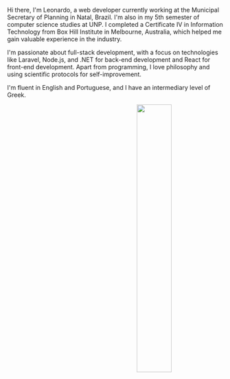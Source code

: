 Hi there, I'm Leonardo, a web developer currently working at the Municipal Secretary of Planning in Natal, Brazil. I'm also in my 5th semester of computer science studies at UNP. I completed a Certificate IV in Information Technology from Box Hill Institute in Melbourne, Australia, which helped me gain valuable experience in the industry.

I'm passionate about full-stack development, with a focus on technologies like Laravel, Node.js, and .NET for back-end development and React for front-end development. Apart from programming, I love philosophy and using scientific protocols for self-improvement.

I'm fluent in English and Portuguese, and I have an intermediary level of Greek.

<img align="right" width="40%" height="40%"  src="https://img.freepik.com/premium-vector/programmer-with-code-cat-book-coffee-vector-clip-art-illustration_138676-92.jpg?w=2000">

